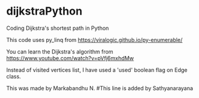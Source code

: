 # dijkstraPython
Coding Dijkstra's shortest path in Python

This code uses py_linq from https://viralogic.github.io/py-enumerable/

You can learn the Dijkstra's algorithm from https://www.youtube.com/watch?v=pVfj6mxhdMw

Instead of visited vertices list, I have used a 'used' boolean flag on Edge class.

This was made by Markabandhu N.
#This line is added by Sathyanarayana